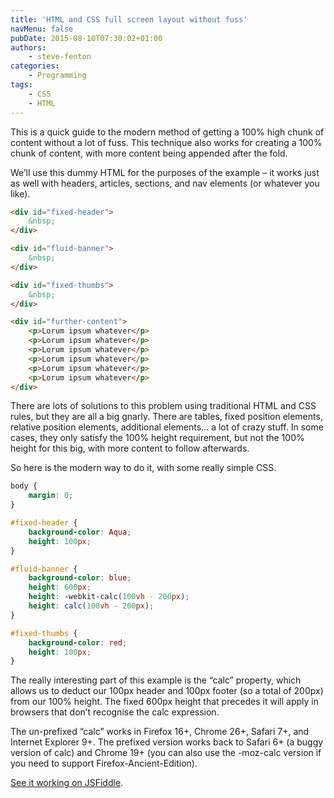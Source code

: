 ```yaml
---
title: 'HTML and CSS full screen layout without fuss'
navMenu: false
pubDate: 2015-08-10T07:30:02+01:00
authors:
    - steve-fenton
categories:
    - Programming
tags:
    - CSS
    - HTML
---
```


This is a quick guide to the modern method of getting a 100% high chunk of content without a lot of fuss. This technique also works for creating a 100% chunk of content, with more content being appended after the fold.

We’ll use this dummy HTML for the purposes of the example – it works just as well with headers, articles, sections, and nav elements (or whatever you like).

```html
<div id="fixed-header">
    &nbsp;    
</div>

<div id="fluid-banner">
    &nbsp;
</div>

<div id="fixed-thumbs">
    &nbsp;
</div>

<div id="further-content">
    <p>Lorum ipsum whatever</p>
    <p>Lorum ipsum whatever</p>
    <p>Lorum ipsum whatever</p>
    <p>Lorum ipsum whatever</p>
    <p>Lorum ipsum whatever</p>
    <p>Lorum ipsum whatever</p>
</div>
```

There are lots of solutions to this problem using traditional HTML and CSS rules, but they are all a big gnarly. There are tables, fixed position elements, relative position elements, additional elements… a lot of crazy stuff. In some cases, they only satisfy the 100% height requirement, but not the 100% height for this big, with more content to follow afterwards.

So here is the modern way to do it, with some really simple CSS.

```css
body {
    margin: 0;
}

#fixed-header {
    background-color: Aqua;
    height: 100px;
}

#fluid-banner {
    background-color: blue;
    height: 600px;
    height: -webkit-calc(100vh - 200px);
    height: calc(100vh - 200px);
}

#fixed-thumbs {
    background-color: red;
    height: 100px;
}
```

The really interesting part of this example is the “calc” property, which allows us to deduct our 100px header and 100px footer (so a total of 200px) from our 100% height. The fixed 600px height that precedes it will apply in browsers that don’t recognise the calc expression.

The un-prefixed “calc” works in Firefox 16+, Chrome 26+, Safari 7+, and Internet Explorer 9+. The prefixed version works back to Safari 6+ (a buggy version of calc) and Chrome 19+ (you can also use the -moz-calc version if you need to support Firefox-Ancient-Edition).

[See it working on JSFiddle](http://jsfiddle.net/Sohnee/Loe9gfa7/1/).